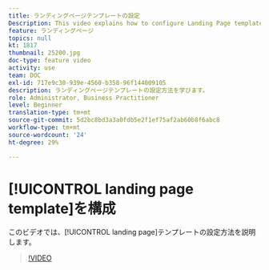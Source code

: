 ```yaml
---
title: ランディングページテンプレートの設定
Description: This video explains how to configure Landing Page templates in Adobe Campaign Standard.
feature: ランディングページ
topics: null
kt: 1817
thumbnail: 25200.jpg
doc-type: feature video
activity: use
team: DOC
exl-id: 717e9c30-939e-4560-b358-96f144009105
description: ランディングページテンプレートの設定方法を学びます。
role: Administrator, Business Practitioner
level: Beginner
translation-type: tm+mt
source-git-commit: 5d2bc8bd3a3a0fdb5e2f1ef75af2ab60b8f6abc8
workflow-type: tm+mt
source-wordcount: '24'
ht-degree: 29%

---
```


# [!UICONTROL landing page template]を構成

このビデオでは、[!UICONTROL landing page]テンプレートの設定方法を説明します。

>[!VIDEO](https://video.tv.adobe.com/v/25200/?quality=12)
